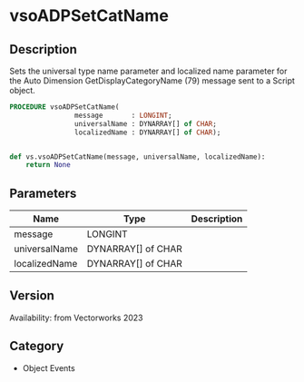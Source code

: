 # vsoADPSetCatName

## Description
Sets the universal type name parameter and localized name parameter for the Auto Dimension GetDisplayCategoryName (79) message sent to a Script object.

```pascal
PROCEDURE vsoADPSetCatName(
				message       : LONGINT;
				universalName : DYNARRAY[] of CHAR;
				localizedName : DYNARRAY[] of CHAR);
```

```python

def vs.vsoADPSetCatName(message, universalName, localizedName):
    return None
```

## Parameters
|Name|Type|Description|
|---|---|---|
|message|LONGINT||
|universalName|DYNARRAY[] of CHAR||
|localizedName|DYNARRAY[] of CHAR||

## Version
Availability: from Vectorworks 2023
## Category
* Object Events

